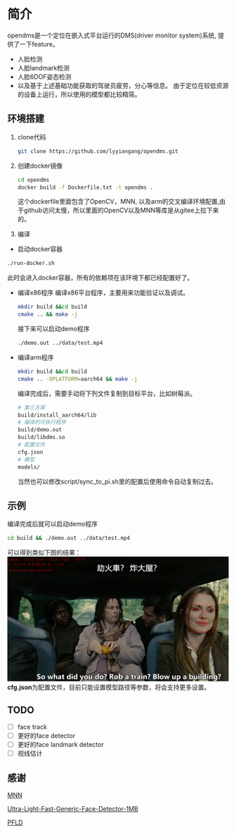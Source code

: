 # 简介
opendms是一个定位在嵌入式平台运行的DMS(driver monitor system)系统, 提供了一下feature。
- 人脸检测
- 人脸landmark检测
- 人脸6DOF姿态检测
- 以及基于上述基础功能获取的驾驶员疲劳，分心等信息。
由于定位在较低资源的设备上运行，所以使用的模型都比较精简。

## 环境搭建
1. clone代码

    ```bash
    git clone https://github.com/lyyiangang/opendms.git
    ``` 

2. 创建docker镜像
 
    ```bash
    cd opendms
    docker build -f Dockerfile.txt -t opendms . 
    ```
    这个dockerfile里面包含了OpenCV，MNN, 以及arm的交叉编译环境配置,由于github访问太慢，所以里面的OpenCV以及MNN等库是从gitee上拉下来的。

3. 编译

- 启动docker容器

```bash
./run-docker.sh
```
此时会进入docker容器，所有的依赖项在该环境下都已经配置好了。

- 编译x86程序
    编译x86平台程序，主要用来功能验证以及调试。
    ```bash
    mkdir build &&cd build 
    cmake .. && make -j
    ```
    接下来可以启动demo程序
    ```bash
    ./demo.out ../data/test.mp4
    ```

- 编译arm程序
    ```bash
    mkdir build &&cd build 
    cmake .. -DPLATFORM=aarch64 && make -j
    ```
    编译完成后，需要手动将下列文件复制到目标平台，比如树莓派。

    ```bash
    # 第三方库
    build/install_aarch64/lib
    # 编译的可执行程序
    build/demo.out
    build/libdms.so
    # 配置文件
    cfg.json
    # 模型
    models/
    ```

    当然也可以修改script/sync_to_pi.sh里的配置后使用命令自动复制过去。

## 示例

编译完成后就可以启动demo程序
```bash
cd build && ./demo.out ../data/test.mp4
```
可以得到类似下图的结果：
![](doc/imgs/2021-07-10-17-58-13.png)
**cfg.json**为配置文件，目前只能设置模型路径等参数，将会支持更多设置。

## TODO

- [ ] face track
- [ ] 更好的face detector
- [ ] 更好的face landmark detector
- [ ] 视线估计

## 感谢
[MNN](https://github.com/alibaba/MNN)

[Ultra-Light-Fast-Generic-Face-Detector-1MB](https://github.com/Linzaer/Ultra-Light-Fast-Generic-Face-Detector-1MB)

[PFLD](https://github.com/guoqiangqi/PFLD.git)
